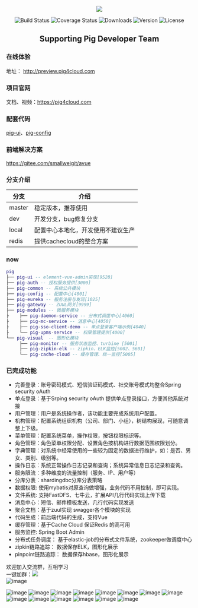 <p align="center"><img src="doc/images/logo.jpg"></p>
<p align="center">
 <img src="https://img.shields.io/circleci/project/vuejs/vue/dev.svg" alt="Build Status">
  <img src="https://img.shields.io/badge/Spring%20Cloud-EdgwareSR3-blue.svg" alt="Coverage Status">
  <img src="https://img.shields.io/badge/Spring%20Boot-1.5.12-blue.svg" alt="Downloads">
  <img src="https://img.shields.io/badge/npm-v5.5.1-blue.svg" alt="Version">
  <img src="https://img.shields.io/npm/l/vue.svg" alt="License">
</p>

<h2 align="center">Supporting Pig Developer Team</h2> 

   
### 在线体验
地址： http://preview.pig4cloud.com

### 项目官网
文档、视频：https://pig4cloud.com

### 配套代码
<a href="https://gitee.com/log4j/pig-ui" target="_blank">pig-ui</a>、<a href="https://gitee.com/cqzqxq_lxh/pig-config" target="_blank">pig-config</a>  

### 前端解决方案
https://gitee.com/smallweigit/avue

### 分支介绍
分支 | 介绍
---|---
master | 稳定版本，推荐使用  
dev | 开发分支，bug修复分支
local | 配置中心本地化，开发使用不建议生产
redis | 提供cachecloud的整合方案
 
 ### now
``` lua
pig
├── pig-ui -- element-vue-admin实现[9528]
├── pig-auth -- 授权服务提供[3000]
├── pig-common -- 系统公共模块 
├── pig-config -- 配置中心[4001]
├── pig-eureka -- 服务注册与发现[1025]
├── pig-gateway -- ZUUL网关[9999]
├── pig-modules -- 微服务模块
├    ├── pig-daemon-service -- 分布式调度中心[4060]
├    ├── pig-mc-service -- 消息中心[4050]
├    ├── pig-sso-client-demo -- 单点登录客户端示例[4040]
├    └── pig-upms-service -- 权限管理提供[4000]
└── pig-visual  -- 图形化模块 
     ├── pig-monitor -- 服务状态监控、turbine [5001]
     ├── pig-zipkin-elk -- zipkin、ELK监控[5002、5601]
     └── pig-cache-cloud -- 缓存管理、统一监控[5005]
```
###  已完成功能
- 完善登录：账号密码模式、短信验证码模式、社交账号模式均整合Spring security oAuth
- 单点登录：基于Srping security oAuth 提供单点登录接口，方便其他系统对接
- 用户管理：用户是系统操作者，该功能主要完成系统用户配置。
- 机构管理：配置系统组织机构（公司、部门、小组），树结构展现，可随意调整上下级。
- 菜单管理：配置系统菜单，操作权限，按钮权限标识等。
- 角色管理：角色菜单权限分配、设置角色按机构进行数据范围权限划分。
- 字典管理：对系统中经常使用的一些较为固定的数据进行维护，如：是否、男女、类别、级别等。
- 操作日志：系统正常操作日志记录和查询；系统异常信息日志记录和查询。
- 服务限流：多种维度的流量控制（服务、IP、用户等）
- 分库分表：shardingdbc分库分表策略
- 数据权限: 使用mybatis对原查询做增强，业务代码不用控制，即可实现。
- 文件系统: 支持FastDFS、七牛云，扩展API几行代码实现上传下载
- 消息中心：短信、邮件模板发送，几行代码实现发送
- 聚合文档：基于zuul实现 swagger各个模块的实现
- 代码生成：前后端代码的生成，支持Vue
- 缓存管理：基于Cache Cloud 保证Redis 的高可用
- 服务监控: Spring Boot Admin
- 分布式任务调度： 基于elastic-job的分布式文件系统，zookeeper做调度中心
- zipkin链路追踪： 数据保存ELK，图形化展示
- pinpoint链路追踪： 数据保存hbase，图形化展示

欢迎加入交流群，互相学习  
一键加群：<a target="_blank" href="https://jq.qq.com/?_wv=1027&k=5zWEvg5"><img border="0" src="//pub.idqqimg.com/wpa/images/group.png"></a>   
![image](http://oss.wjg95.cn/pig_qq_qun.png)

![image](doc/images/1.png)
![image](doc/images/2.png)
![image](doc/images/3.png)
![image](doc/images/4.png)
![image](doc/images/5.png)
![image](doc/images/6.png)
![image](doc/images/7.png)
![image](doc/images/8.png)
![image](doc/images/9.png)
![image](doc/images/10.png)
![image](doc/images/11.png)
![image](doc/images/12.png)
![image](doc/images/13.png)
![image](doc/images/14.png)


